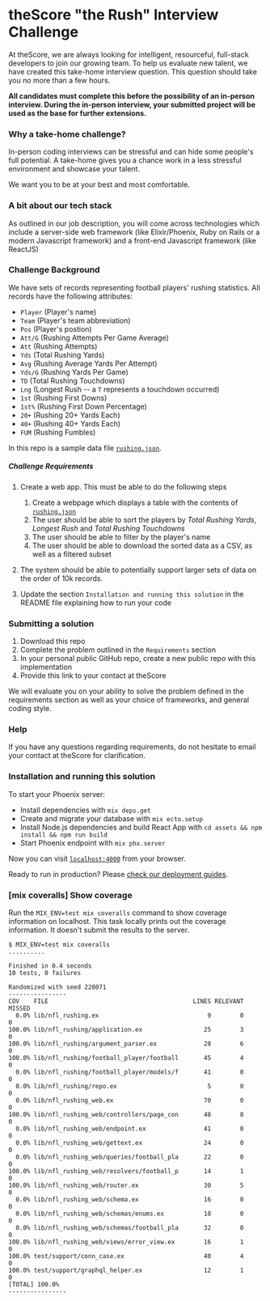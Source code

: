 # theScore "the Rush" Interview Challenge
At theScore, we are always looking for intelligent, resourceful, full-stack developers to join our growing team. To help us evaluate new talent, we have created this take-home interview question. This question should take you no more than a few hours.

**All candidates must complete this before the possibility of an in-person interview. During the in-person interview, your submitted project will be used as the base for further extensions.**

### Why a take-home challenge?
In-person coding interviews can be stressful and can hide some people's full potential. A take-home gives you a chance work in a less stressful environment and showcase your talent.

We want you to be at your best and most comfortable.

### A bit about our tech stack
As outlined in our job description, you will come across technologies which include a server-side web framework (like Elixir/Phoenix, Ruby on Rails or a modern Javascript framework) and a front-end Javascript framework (like ReactJS)

### Challenge Background
We have sets of records representing football players' rushing statistics. All records have the following attributes:
* `Player` (Player's name)
* `Team` (Player's team abbreviation)
* `Pos` (Player's postion)
* `Att/G` (Rushing Attempts Per Game Average)
* `Att` (Rushing Attempts)
* `Yds` (Total Rushing Yards)
* `Avg` (Rushing Average Yards Per Attempt)
* `Yds/G` (Rushing Yards Per Game)
* `TD` (Total Rushing Touchdowns)
* `Lng` (Longest Rush -- a `T` represents a touchdown occurred)
* `1st` (Rushing First Downs)
* `1st%` (Rushing First Down Percentage)
* `20+` (Rushing 20+ Yards Each)
* `40+` (Rushing 40+ Yards Each)
* `FUM` (Rushing Fumbles)

In this repo is a sample data file [`rushing.json`](/rushing.json).

##### Challenge Requirements
1. Create a web app. This must be able to do the following steps
    1. Create a webpage which displays a table with the contents of [`rushing.json`](/rushing.json)
    2. The user should be able to sort the players by _Total Rushing Yards_, _Longest Rush_ and _Total Rushing Touchdowns_
    3. The user should be able to filter by the player's name
    4. The user should be able to download the sorted data as a CSV, as well as a filtered subset
    
2. The system should be able to potentially support larger sets of data on the order of 10k records.

3. Update the section `Installation and running this solution` in the README file explaining how to run your code

### Submitting a solution
1. Download this repo
2. Complete the problem outlined in the `Requirements` section
3. In your personal public GitHub repo, create a new public repo with this implementation
4. Provide this link to your contact at theScore

We will evaluate you on your ability to solve the problem defined in the requirements section as well as your choice of frameworks, and general coding style.

### Help
If you have any questions regarding requirements, do not hesitate to email your contact at theScore for clarification.

### Installation and running this solution

To start your Phoenix server:

  * Install dependencies with `mix deps.get`
  * Create and migrate your database with `mix ecto.setup`
  * Install Node.js dependencies and build React App with `cd assets && npm install && npm run build`
  * Start Phoenix endpoint with `mix phx.server`

Now you can visit [`localhost:4000`](http://localhost:4000) from your browser.

Ready to run in production? Please [check our deployment guides](https://hexdocs.pm/phoenix/deployment.html).

### [mix coveralls] Show coverage

Run the `MIX_ENV=test mix coveralls` command to show coverage information on localhost.
This task locally prints out the coverage information. It doesn't submit the results to the server.

```Shell
$ MIX_ENV=test mix coveralls
..........

Finished in 0.4 seconds
10 tests, 0 failures

Randomized with seed 228071
----------------
COV    FILE                                        LINES RELEVANT   MISSED
  0.0% lib/nfl_rushing.ex                              9        0        0
100.0% lib/nfl_rushing/application.ex                 25        3        0
100.0% lib/nfl_rushing/argument_parser.ex             28        6        0
100.0% lib/nfl_rushing/football_player/football       45        4        0
  0.0% lib/nfl_rushing/football_player/models/f       41        0        0
  0.0% lib/nfl_rushing/repo.ex                         5        0        0
  0.0% lib/nfl_rushing_web.ex                         70        0        0
100.0% lib/nfl_rushing_web/controllers/page_con       48        8        0
  0.0% lib/nfl_rushing_web/endpoint.ex                41        0        0
  0.0% lib/nfl_rushing_web/gettext.ex                 24        0        0
  0.0% lib/nfl_rushing_web/queries/football_pla       22        0        0
100.0% lib/nfl_rushing_web/resolvers/football_p       14        1        0
100.0% lib/nfl_rushing_web/router.ex                  30        5        0
  0.0% lib/nfl_rushing_web/schema.ex                  16        0        0
  0.0% lib/nfl_rushing_web/schemas/enums.ex           18        0        0
  0.0% lib/nfl_rushing_web/schemas/football_pla       32        0        0
100.0% lib/nfl_rushing_web/views/error_view.ex        16        1        0
100.0% test/support/conn_case.ex                      40        4        0
100.0% test/support/graphql_helper.ex                 12        1        0
[TOTAL] 100.0%
----------------
```